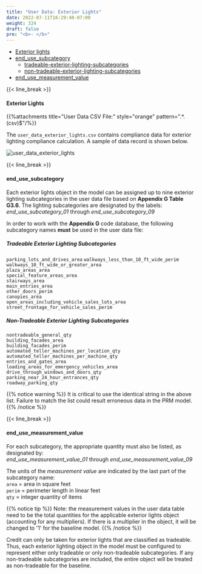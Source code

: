 ```yaml
---
title: "User Data: Exterior Lights"
date: 2022-07-11T16:29:40-07:00
weight: 324
draft: false
pre: "<b>- </b>"
---
```


- [Exterior lights](#exterior-lights)
- [end_use_subcategory](#end_use_subcategory)
  - [tradeable-exterior-lighting-subcategories](#tradeable-exterior-lighting-subcategories)
  - [non-tradeable-exterior-lighting-subcategories](##non-tradeable-exterior-lighting-subcategories)
- [end_use_measurement_value](#end_use_measurement_value)

{{< line_break >}}

#### Exterior Lights

{{%attachments title="User Data CSV File:" style="orange" pattern=".*\.(csv)$"/%}}

The `user_data_exterior_lights.csv` contains compliance data for exterior lighting compliance calculation. A sample of data record is shown below.

![user_data_exterior_lights](/BEM-for-PRM/user_guide/add_compliance_data/images/user_data_exterior_lighting_sample.PNG?width=1000px&align=left&classes=border,alignLeft)

{{< line_break >}}

#### end_use_subcategory

Each exterior lights object in the model can be assigned up to nine exterior lighting subcategories in the user data file based on **Appendix G Table G3.6**. The lighting subcategories are designated by the labels:  
_end_use_subcategory_01_ through _end_use_subcategory_09_

In order to work with the **Appendix G** code database, the following subcategory names **must** be used in the user data file:

##### Tradeable Exterior Lighting Subcategories

`parking_lots_and_drives_area`
`walkways_less_than_10_ft_wide_perim`  
`walkways_10_ft_wide_or_greater_area`  
`plaza_areas_area`  
`special_feature_areas_area`  
`stairways_area`  
`main_entries_area`  
`other_doors_perim`  
`canopies_area`  
`open_areas_including_vehicle_sales_lots_area`  
`street_frontage_for_vehicle_sales_perim`

##### Non-Tradeable Exterior Lighting Subcategories

`nontradeable_general_qty`  
`building_facades_area`  
`building_facades_perim`  
`automated_teller_machines_per_location_qty`  
`automated_teller_machines_per_machine_qty`  
`entries_and_gates_area`  
`loading_areas_for_emergency_vehicles_area`  
`drive_through_windows_and_doors_qty`  
`parking_near_24_hour_entrances_qty`  
`roadway_parking_qty`

{{% notice warning %}}
It is critical to use the identical string in the above list. Failure to match the list could result erroneous data in the PRM model.
{{% /notice %}}

{{< line_break >}}

#### end_use_measurement_value

For each subcategory, the appropriate quantity must also be listed, as designated by:  
_end_use_measurement_value_01_ through _end_use_measurement_value_09_

The units of the _measurement value_ are indicated by the last part of the subcategory name:  
`area` = area in square feet  
`perim` = perimeter length in linear feet  
`qty` = integer quantity of items

{{% notice tip %}}
Note: the measurement values in the user data table need to be the total quantities for the applicable exterior lights object (accounting for any multipliers). If there is a multiplier in the object, it will be changed to '1' for the baseline model.
{{% /notice %}}

Credit can only be taken for exterior lights that are classified as tradeable. Thus, each exterior lighting object in the model must be configured to represent either only tradeable or only non-tradeable subcategories. If any non-tradeable subcategories are included, the entire object will be treated as non-tradeable for the baseline.

